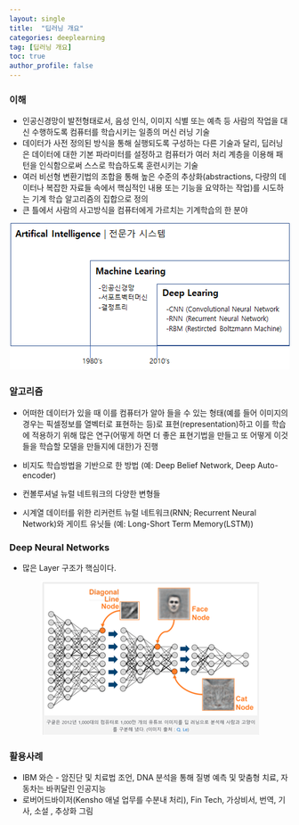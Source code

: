 ```yaml
---
layout: single
title:  "딥러닝 개요"
categories: deeplearning
tag: [딥러닝 개요]
toc: true
author_profile: false
---
```


### 이해

* 인공신경망이 발전형태로서, 음성 인식, 이미지 식별 또는 예측 등 사람의 작업을 대신 수행하도록 컴퓨터를 학습시키는 일종의 머신 러닝 기술
* 데이터가 사전 정의된 방식을 통해 실행되도록 구성하는 다른 기술과 달리, 딥러닝은 데이터에 대한 기본 파라미터를 설정하고 컴퓨터가 여러 처리 계층을 이용해 패턴을 인식함으로써 스스로 학습하도록 훈련시키는 기술
* 여러 비선형 변환기법의 조합을 통해 높은 수준의 추상화(abstractions, 다량의 데이터나 복잡한 자료들 속에서 핵심적인 내용 또는 기능을 요약하는 작업)를 시도하는 기계 학습 알고리즘의 집합으로 정의
* 큰 틀에서 사람의 사고방식을 컴퓨터에게 가르치는 기계학습의 한 분야 

<center><img src="../../images/2022-04-17-deeplearning-1/pic01.png" /></center>


### 알고리즘
* 어떠한 데이터가 있을 때 이를 컴퓨터가 알아 들을 수 있는 형태(예를 들어 이미지의 경우는 픽셀정보를 열벡터로 표현하는 등)로 표현(representation)하고 이를 학습에 적용하기 위해 많은 연구(어떻게 하면 더 좋은 표현기법을 만들고 또 어떻게 이것들을 학습할 모델을 만들지에 대한)가 진행

* 비지도 학습방법을 기반으로 한 방법 (예: Deep Belief Network, Deep Auto-encoder)
* 컨볼루셔널 뉴럴 네트워크의 다양한 변형들
* 시계열 데이터를 위한 리커런트 뉴럴 네트워크(RNN; Recurrent Neural Network)와 게이트 유닛들 (예: Long-Short Term Memory(LSTM))


### Deep Neural Networks
* 많은 Layer 구조가 핵심이다.
  
<center><img src="../../images/2022-04-17-deeplearning-1/pic02.png" /></center>


### 활용사례
* IBM 와슨 - 암진단 및 치료법 조언, DNA 분석을 통해 질병 예측 및 맞춤형 치료, 자동차는 바퀴달린 인공지능
* 로버어드바이저(Kensho 애널 업무를 수분내 처리), Fin Tech, 가상비서, 번역, 기사, 소설 , 추상화 그림


### 